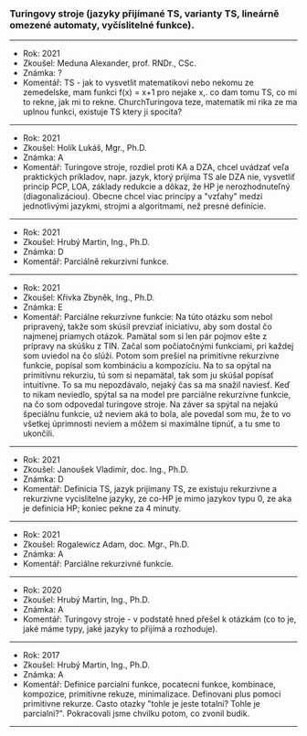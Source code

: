 ### Turingovy stroje (jazyky přijímané TS, varianty TS, lineárně omezené automaty, vyčíslitelné funkce).

----------------------------------------

- Rok: 2021
- Zkoušel: Meduna Alexander, prof. RNDr., CSc.
- Známka: ?
- Komentář: TS - jak to vysvetlit matematikovi nebo nekomu ze zemedelske, mam funkci f(x) = x+1 pro nejake x,. co dam tomu TS, co mi to rekne, jak mi to rekne. ChurchTuringova teze, matematik mi rika ze ma uplnou funkci, existuje TS ktery ji spocita?

----------------------------------------

- Rok: 2021
- Zkoušel: Holík Lukáš, Mgr., Ph.D.
- Známka: A
- Komentář: Turingove stroje, rozdiel proti KA a DZA, chcel uvádzať veľa praktických príkladov, napr. jazyk, ktorý prijíma TS ale DZA nie, vysvetliť princíp PCP, LOA, základy redukcie a dôkaz, že HP je nerozhodnuteľný (diagonalizáciou). Obecne chcel viac princípy a "vzťahy" medzi jednotlivými jazykmi, strojmi a algoritmami, než presné definície.

----------------------------------------

- Rok: 2021
- Zkoušel: Hrubý Martin, Ing., Ph.D.
- Známka: D
- Komentář: Parciálně rekurzivní funkce.

----------------------------------------

- Rok: 2021
- Zkoušel: Křivka Zbyněk, Ing., Ph.D.
- Známka: E
- Komentář: Parciálne rekurzívne funkcie: Na túto otázku som nebol pripravený, takže som skúsil prevziať iniciatívu, aby som dostal čo najmenej priamych otázok. Pamätal som si len pár pojmov ešte z prípravy na skúšku z TIN. Začal som počiatočnými funkciami, pri každej som uviedol na čo slúži. Potom som prešiel na primitívne rekurzívne funkcie, popísal som kombináciu a kompozíciu. Na to sa opýtal na primitívnu rekurziu, tú som si nepamätal, tak som ju skúšal popísať intuitívne. To sa mu nepozdávalo, nejaký čas sa ma snažil naviesť. Keď to nikam neviedlo, spýtal sa na model pre parciálne rekurzívne funkcie, na čo som odpovedal turingove stroje. Na záver sa spýtal na nejakú špeciálnu funkcie, už neviem aká to bola, ale povedal som mu, že to vo všetkej úprimnosti neviem a môžem si maximálne tipnúť, a tu sme to ukončili.

----------------------------------------

- Rok: 2021
- Zkoušel: Janoušek Vladimír, doc. Ing., Ph.D.
- Známka: D
- Komentář: Definicia TS, jazyk prijimany TS, ze existuju rekurzivne a rekurzivne vycislitelne jazyky, ze co-HP je mimo jazykov typu 0, ze aka je definicia HP; koniec pekne za 4 minuty.

----------------------------------------

- Rok: 2021
- Zkoušel: Rogalewicz Adam, doc. Mgr., Ph.D.
- Známka: A
- Komentář: Parciálne rekurzivné funkcie.

----------------------------------------

- Rok: 2020
- Zkoušel: Hrubý Martin, Ing., Ph.D.
- Známka: A
- Komentář: Turingovy stroje - v podstatě hned přešel k otázkám (co to je, jaké máme typy, jaké jazyky to přijímá a rozhoduje).

----------------------------------------

- Rok: 2017
- Zkoušel: Hrubý Martin, Ing., Ph.D.
- Známka: A
- Komentář: Definice parcialni funkce, pocatecni funkce, kombinace, kompozice, primitivne rekuze, minimalizace. Definovani plus pomoci primitivne rekurze. Casto otazky "tohle je jeste totalni? Tohle je parcialni?". Pokracovali jsme chvilku potom, co zvonil budik.

----------------------------------------
